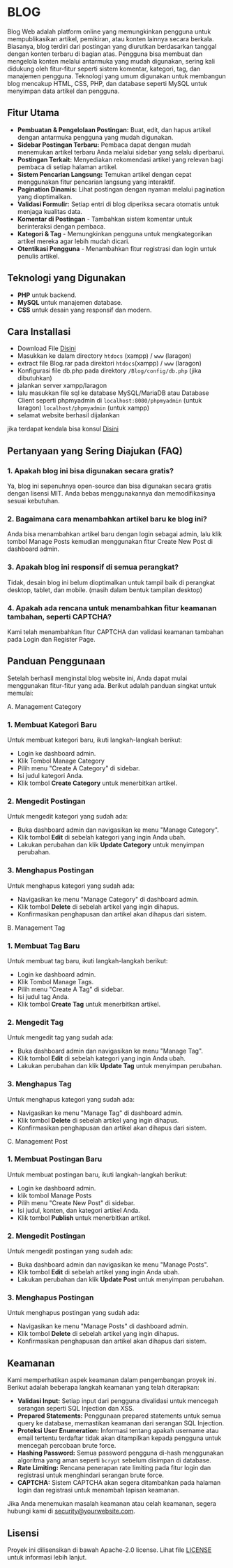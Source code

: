 # BLOG

Blog Web adalah platform online yang memungkinkan pengguna untuk mempublikasikan artikel, pemikiran, atau konten lainnya secara berkala. Biasanya, blog terdiri dari postingan yang diurutkan berdasarkan tanggal dengan konten terbaru di bagian atas. Pengguna bisa membuat dan mengelola konten melalui antarmuka yang mudah digunakan, sering kali didukung oleh fitur-fitur seperti sistem komentar, kategori, tag, dan manajemen pengguna. Teknologi yang umum digunakan untuk membangun blog mencakup HTML, CSS, PHP, dan database seperti MySQL untuk menyimpan data artikel dan pengguna.

## Fitur Utama

- **Pembuatan & Pengelolaan Postingan:** Buat, edit, dan hapus artikel dengan antarmuka pengguna yang mudah digunakan.
- **Sidebar Postingan Terbaru:** Pembaca dapat dengan mudah menemukan artikel terbaru Anda melalui sidebar yang selalu diperbarui.
- **Postingan Terkait:** Menyediakan rekomendasi artikel yang relevan bagi pembaca di setiap halaman artikel.
- **Sistem Pencarian Langsung:** Temukan artikel dengan cepat menggunakan fitur pencarian langsung yang interaktif.
- **Pagination Dinamis:** Lihat postingan dengan nyaman melalui pagination yang dioptimalkan.
- **Validasi Formulir:** Setiap entri di blog diperiksa secara otomatis untuk menjaga kualitas data.
- **Komentar di Postingan** - Tambahkan sistem komentar untuk berinteraksi dengan pembaca.
- **Kategori & Tag** - Memungkinkan pengguna untuk mengkategorikan artikel mereka agar lebih mudah dicari.
- **Otentikasi Pengguna** - Menambahkan fitur registrasi dan login untuk penulis artikel.

## Teknologi yang Digunakan

- **PHP** untuk backend.
- **MySQL** untuk manajemen database.
- **CSS** untuk desain yang responsif dan modern.

## Cara Installasi

- Download File [Disini](https://github.com/Athallah1234/BLOG/releases)
- Masukkan ke dalam directory ``htdocs`` (xampp) / ``www`` (laragon)
- extract file Blog.rar pada direktori ``htdocs``(xampp) / ``www`` (laragon)
- Konfigurasi file db.php pada direktory ``/Blog/config/db.php`` (jika dibutuhkan)
- jalankan server xampp/laragon
- lalu masukkan file sql ke database MySQL/MariaDB atau Database Client seperti phpmyadmin di
  ``localhost:8080/phpmyadmin`` (untuk laragon)
  ``localhost/phpmyadmin`` (untuk xampp)
- selamat website berhasil dijalankan

jika terdapat kendala bisa konsul [Disini](https://github.com/Athallah1234/BLOG/issues/1)

## Pertanyaan yang Sering Diajukan (FAQ)

### 1. **Apakah blog ini bisa digunakan secara gratis?**
Ya, blog ini sepenuhnya open-source dan bisa digunakan secara gratis dengan lisensi MIT. Anda bebas menggunakannya dan memodifikasinya sesuai kebutuhan.
### 2. **Bagaimana cara menambahkan artikel baru ke blog ini?**
Anda bisa menambahkan artikel baru dengan login sebagai admin, lalu klik tombol Manage Posts kemudian menggunakan fitur Create New Post di dashboard admin.
### 3. **Apakah blog ini responsif di semua perangkat?**
Tidak, desain blog ini belum dioptimalkan untuk tampil baik di perangkat desktop, tablet, dan mobile. (masih dalam bentuk tampilan desktop)
### 4. **Apakah ada rencana untuk menambahkan fitur keamanan tambahan, seperti CAPTCHA?**
Kami telah menambahkan fitur CAPTCHA dan validasi keamanan tambahan pada Login dan Register Page.

## Panduan Penggunaan

Setelah berhasil menginstal blog website ini, Anda dapat mulai menggunakan fitur-fitur yang ada. Berikut adalah panduan singkat untuk memulai:

A. Management Category

### 1. Membuat Kategori Baru
Untuk membuat kategori baru, ikuti langkah-langkah berikut:
- Login ke dashboard admin.
- Klik Tombol Manage Category
- Pilih menu "Create A Category" di sidebar.
- Isi judul kategori Anda.
- Klik tombol **Create Category** untuk menerbitkan artikel.

### 2. Mengedit Postingan
Untuk mengedit kategori yang sudah ada:
- Buka dashboard admin dan navigasikan ke menu "Manage Category".
- Klik tombol **Edit** di sebelah kategori yang ingin Anda ubah.
- Lakukan perubahan dan klik **Update Category** untuk menyimpan perubahan.

### 3. Menghapus Postingan
Untuk menghapus kategori yang sudah ada:
- Navigasikan ke menu "Manage Category" di dashboard admin.
- Klik tombol **Delete** di sebelah artikel yang ingin dihapus.
- Konfirmasikan penghapusan dan artikel akan dihapus dari sistem.

B. Management Tag

### 1. Membuat Tag Baru
Untuk membuat tag baru, ikuti langkah-langkah berikut:
- Login ke dashboard admin.
- Klik Tombol Manage Tags.
- Pilih menu "Create A Tag" di sidebar.
- Isi judul tag Anda.
- Klik tombol **Create Tag** untuk menerbitkan artikel.

### 2. Mengedit Tag
Untuk mengedit tag yang sudah ada:
- Buka dashboard admin dan navigasikan ke menu "Manage Tag".
- Klik tombol **Edit** di sebelah kategori yang ingin Anda ubah.
- Lakukan perubahan dan klik **Update Tag** untuk menyimpan perubahan.

### 3. Menghapus Tag
Untuk menghapus kategori yang sudah ada:
- Navigasikan ke menu "Manage Tag" di dashboard admin.
- Klik tombol **Delete** di sebelah artikel yang ingin dihapus.
- Konfirmasikan penghapusan dan artikel akan dihapus dari sistem.

C. Management Post

### 1. Membuat Postingan Baru
Untuk membuat postingan baru, ikuti langkah-langkah berikut:
- Login ke dashboard admin.
- klik tombol Manage Posts
- Pilih menu "Create New Post" di sidebar.
- Isi judul, konten, dan kategori artikel Anda.
- Klik tombol **Publish** untuk menerbitkan artikel.

### 2. Mengedit Postingan
Untuk mengedit postingan yang sudah ada:
- Buka dashboard admin dan navigasikan ke menu "Manage Posts".
- Klik tombol **Edit** di sebelah artikel yang ingin Anda ubah.
- Lakukan perubahan dan klik **Update Post** untuk menyimpan perubahan.

### 3. Menghapus Postingan
Untuk menghapus postingan yang sudah ada:
- Navigasikan ke menu "Manage Posts" di dashboard admin.
- Klik tombol **Delete** di sebelah artikel yang ingin dihapus.
- Konfirmasikan penghapusan dan artikel akan dihapus dari sistem.

## Keamanan

Kami memperhatikan aspek keamanan dalam pengembangan proyek ini. Berikut adalah beberapa langkah keamanan yang telah diterapkan:

- **Validasi Input:** Setiap input dari pengguna divalidasi untuk mencegah serangan seperti SQL Injection dan XSS.
- **Prepared Statements:** Penggunaan prepared statements untuk semua query ke database, memastikan keamanan dari serangan SQL Injection.
- **Proteksi User Enumeration:** Informasi tentang apakah username atau email tertentu terdaftar tidak akan ditampilkan kepada pengguna untuk mencegah percobaan brute force.
- **Hashing Password:** Semua password pengguna di-hash menggunakan algoritma yang aman seperti `bcrypt` sebelum disimpan di database.
- **Rate Limiting:** Rencana penerapan rate limiting pada fitur login dan registrasi untuk menghindari serangan brute force.
- **CAPTCHA:** Sistem CAPTCHA akan segera ditambahkan pada halaman login dan registrasi untuk menambah lapisan keamanan.

Jika Anda menemukan masalah keamanan atau celah keamanan, segera hubungi kami di security@yourwebsite.com.

## Lisensi
Proyek ini dilisensikan di bawah Apache-2.0 license. Lihat file [LICENSE](LICENSE) untuk informasi lebih lanjut.
